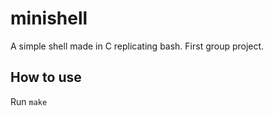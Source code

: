 # minishell
A simple shell made in C replicating bash. First group project.
## How to use
Run ```make```
